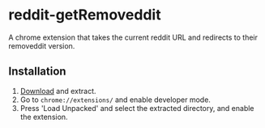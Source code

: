 # reddit-getRemoveddit
A chrome extension that takes the current reddit URL and redirects to their removeddit version.

## Installation
1. [Download](https://github.com/otmeek/reddit-getRemoveddit/archive/master.zip) and extract.
2. Go to `chrome://extensions/` and enable developer mode.
3. Press 'Load Unpacked' and select the extracted directory, and enable the extension.
